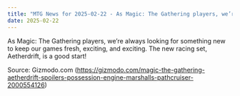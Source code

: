 ```yaml
---
title: "MTG News for 2025-02-22 - As Magic: The Gathering players, we’re always look..."
date: 2025-02-22
---
```


As Magic: The Gathering players, we’re always looking for something new to keep our games fresh, exciting, and exciting. The new racing set, Aetherdrift, is a good start!

Source: Gizmodo.com (https://gizmodo.com/magic-the-gathering-aetherdrift-spoilers-possession-engine-marshalls-pathcruiser-2000554126)
